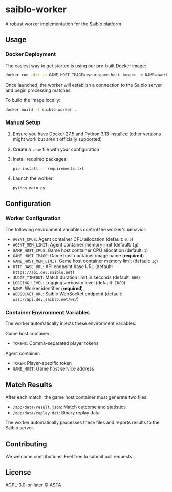# saiblo-worker

A robust worker implementation for the Saiblo platform

## Usage

### Docker Deployment

The easiest way to get started is using our pre-built Docker image:

```sh
docker run -dit -e GAME_HOST_IMAGE=<your-game-host-image> -e NAME=<worker-name> --rm --privileged ghcr.io/thuasta/saiblo-worker
```

Once launched, the worker will establish a connection to the Saiblo server and begin processing matches.

To build the image locally:

```sh
docker build -t saiblo-worker .
```

### Manual Setup

1. Ensure you have Docker 27.5 and Python 3.13 installed (other versions might work but aren't officially supported)

2. Create a `.env` file with your configuration

3. Install required packages:
   ```bash
   pip install -r requirements.txt
   ```

4. Launch the worker:
   ```bash
   python main.py
   ```

## Configuration

### Worker Configuration

The following environment variables control the worker's behavior:

- `AGENT_CPUS`: Agent container CPU allocation (default: `0.5`)
- `AGENT_MEM_LIMIT`: Agent container memory limit (default: `1g`)
- `GAME_HOST_CPUS`: Game host container CPU allocation (default: `1`)
- `GAME_HOST_IMAGE`: Game host container image name (**required**)
- `GAME_HOST_MEM_LIMIT`: Game host container memory limit (default: `1g`)
- `HTTP_BASE_URL`: API endpoint base URL (default: `https://api.dev.saiblo.net`)
- `JUDGE_TIMEOUT`: Match duration limit in seconds (default: `600`)
- `LOGGING_LEVEL`: Logging verbosity level (default: `INFO`)
- `NAME`: Worker identifier (**required**)
- `WEBSOCKET_URL`: Saiblo WebSocket endpoint (default: `wss://api.dev.saiblo.net/ws/`)

### Container Environment Variables

The worker automatically injects these environment variables:

Game host container:
- `TOKENS`: Comma-separated player tokens

Agent container:
- `TOKEN`: Player-specific token
- `GAME_HOST`: Game host service address

## Match Results

After each match, the game host container must generate two files:

- `/app/data/result.json`: Match outcome and statistics
- `/app/data/replay.dat`: Binary replay data

The worker automatically processes these files and reports results to the Saiblo server.

## Contributing

We welcome contributions! Feel free to submit pull requests.

## License

AGPL-3.0-or-later © ASTA
